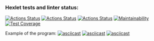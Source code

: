 ### Hexlet tests and linter status:
[![Actions Status](https://github.com/skymagenta/python-project-50/workflows/hexlet-check/badge.svg)](https://github.com/skymagenta/python-project-50/actions)
[![Actions Status](https://github.com/skymagenta/python-project-50/workflows/lint-check/badge.svg)](https://github.com/skymagenta/python-project-50/actions)
[![Actions Status](https://github.com/skymagenta/python-project-50/workflows/test-check/badge.svg)](https://github.com/skymagenta/python-project-50/actions)
[![Maintainability](https://api.codeclimate.com/v1/badges/2183e3b0c716651700d6/maintainability)](https://codeclimate.com/github/skymagenta/python-project-50/maintainability)
[![Test Coverage](https://api.codeclimate.com/v1/badges/2183e3b0c716651700d6/test_coverage)](https://codeclimate.com/github/skymagenta/python-project-50/test_coverage)

Example of the program:
[![asciicast](https://asciinema.org/a/wnH9k9hGjvfsbgeL3TCps49Uc.svg)](https://asciinema.org/a/wnH9k9hGjvfsbgeL3TCps49Uc)
[![asciicast](https://asciinema.org/a/5vycGhwbLOyqGZnhG9kF1eFEN.svg)](https://asciinema.org/a/5vycGhwbLOyqGZnhG9kF1eFEN)
[![asciicast](https://asciinema.org/a/GPqZRj7TBLifoneIQ5pHl9g9b.svg)](https://asciinema.org/a/GPqZRj7TBLifoneIQ5pHl9g9b)